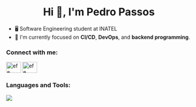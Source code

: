 <h1 align="center">Hi 👋, I'm Pedro Passos</h1>

- 🖥️ Software Engineering student at INATEL
- 🔭 I'm currently focused on **CI/CD**, **DevOps**, and **backend programming**.

<h3 align="left">Connect with me:</h3>
<p align="left">
<a href="https://www.linkedin.com/in/pedropassos07/" target="blank"><img align="center" src="https://raw.githubusercontent.com/rahuldkjain/github-profile-readme-generator/master/src/images/icons/Social/linked-in-alt.svg" alt="efe oral" height="30" width="40" /></a>
<a href="https://www.behance.net/pedropassos" target="blank"><img align="center" src="https://github.com/rahuldkjain/github-profile-readme-generator/blob/master/src/images/icons/Social/behance.svg"alt="efe oral" height="30" width="40" /></a></p>

<h3 align="left">Languages and Tools:</h3>
<p>
  <a href="https://skillicons.dev">
    <img src="https://skillicons.dev/icons?i=git,linux,docker,githubactions,jenkins,cypress,postman,cpp,cs,java,js,ts,py,androidstudio,flutter,react,unity,mysql,mongodb,aws" />
  </a>
</p>

</div>
<br>
